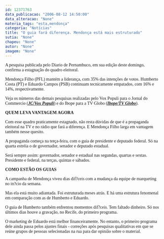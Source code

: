 ```yaml
---
id: 12371763
data_publicacao: "2006-08-12 14:50:00"
data_alteracao: "None"
materia_tags: "esta,mendonça"
categoria: "Notícias"
title: "O guia fará diferença. Mendonça está mais estruturado"
sutia: "None"
chapeu: "None"
autor: "None"
imagem: "None"
---
```

<p><P><FONT face=Verdana>A pesquisa publicada pelo Diario de Pernambuco, em sua edição deste domingo, confirma a estagnação do quadro eleitoral.</FONT></P></p>
<p><P><FONT face=Verdana>Mendonça Filho (PFL) mantém a liderança, com 35% das intenções de votos. Humberto Costa (PT) e Eduardo Campos (PSB) continuam tecnicamente empatados, com 16% e 14%, respectivamente.</FONT></P></p>
<p><P><FONT face=Verdana>Veja os números das demais pesquisas realizadas pelo Vox Populi para o Jornal do Commercio (<STRONG><EM><FONT color=crimson><A href=\"https://jc3.uol.com.br/blogs/jc/2006/07/15/index.php#40\" target=_blank>JC/Vox Populi</A></FONT></EM></STRONG>) e do Ibope para a TV Globo (<STRONG><EM><U><FONT color=crimson><A href=\"https://jc3.uol.com.br/blogs/jc/2006/08/01/index.php#431\" target=_blank>Ibope/TV Globo</A></FONT></U></EM></STRONG>).</FONT></P></p>
<p><P><FONT face=Verdana><STRONG>QUEM LEVA VANTAGEM AGORA</STRONG></FONT></P></p>
<p><P><FONT face=Verdana>Com esse quadro praticamente estagnado, não resta dúvidas de que é a propaganda eleitoral na TV e no rádio que fará a diferença. E Mendonça Filho larga em vantagem também nesse quesito.</FONT></P></p>
<p><P><FONT face=Verdana>A propaganda começa na terça-feira, com o guia de presidente e deputado federal. Só na quarta estréia o de governador, senador e deputado estadual.</FONT></P></p>
<p><P><FONT face=Verdana>Será sempre assim: governador, senador e estadual nas segundas, quartas e sextas. Presidente e federal, na terças, quintas e sábados.</FONT></P></p>
<p><P><FONT face=Verdana><STRONG>COMO ESTÃO OS GUIAS</STRONG></FONT></P></p>
<p><P><FONT face=Verdana>A campanha de Mendonça viveu dias dif?ceis com a mudança da equipe de marqueting no in?cio da semana.</FONT></P></p>
<p><P><FONT face=Verdana>Mas ela está muito adiantada. Foi estruturada meses atrás. E há uma estrutura fenomenal em comparação com as de Humberto e Eduardo.</FONT></P></p>
<p><P><FONT face=Verdana>O guia de Humberto também enfrentou momentos dif?ceis. Tem faltado dinheiro. Só nos últimos dias houve a gravação, no Recife, do primeiro programa.</FONT></P></p>
<p><P><FONT face=Verdana>O marketing de Eduardo está melhor financeiramente. No entanto, o primeiro programa dele ainda passa pelos ajustes finais - correções após pesquisas qualitativas em que se reúne grupos de pessoas selecionadas na rua para dar opinião sobre o material.</FONT></P> </p>
